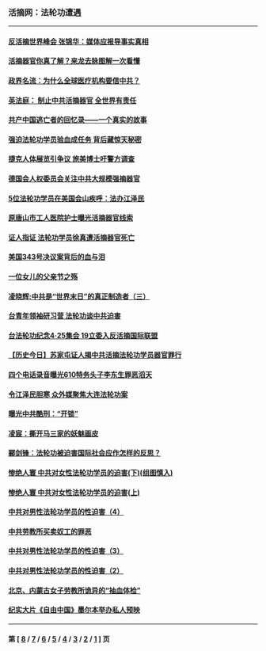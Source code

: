 ### 活摘网：法轮功遭遇
---
#### [反活摘世界峰会 张锦华：媒体应报导事实真相](../../pages/nf5881/n13278502.md?10060430) 
#### [活摘器官你真了解？来龙去脉图解一次看懂](../../pages/nf5881/n13013820.md?10060430) 
#### [政界名流：为什么全球医疗机构要信中共？](../../pages/nf5881/n11945479.md?10060430) 
#### [英法庭： 制止中共活摘器官 全世界有责任](../../pages/nf5881/n11330691.md?10060430) 
#### [共产中国逃亡者的回忆录——一个真实的故事](../../pages/nf5881/n10918649.md?10060430) 
#### [强迫法轮功学员验血成任务 背后藏惊天秘密](../../pages/nf5881/n4252384.md?10060430) 
#### [捷克人体展览引争议 旅美博士吁警方调查](../../pages/nf5881/n9429187.md?10060430) 
#### [德国会人权委员会关注中共大规模强摘器官](../../pages/nf5881/n8418950.md?10060430) 
#### [5位法轮功学员在美国会山疾呼：法办江泽民](../../pages/nf5881/n8101519.md?10060430) 
#### [原唐山市工人医院护士曝光活摘器官线索](../../pages/nf5881/n8076384.md?10060430) 
#### [证人指证 法轮功学员徐真遭活摘器官死亡](../../pages/nf5881/n8042467.md?10060430) 
#### [美国343号决议案背后的血与泪](../../pages/nf5881/n8020684.md?10060430) 
#### [一位女儿的父亲节之殇](../../pages/nf5881/n8014122.md?10060430) 
#### [凌晓辉:中共是“世界末日”的真正制造者（三）](../../pages/nf5881/n4210333.md?10060430) 
#### [台青年领袖研习营 法轮功谈中共迫害](../../pages/nf5881/n4141857.md?10060430) 
#### [台法轮功纪念4‧25集会 19立委入反活摘国际联盟](../../pages/nf5881/n4141821.md?10060430) 
#### [【历史今日】苏家屯证人揭中共活摘法轮功学员器官罪行](../../pages/nf5881/n4135912.md?10060430) 
#### [四个电话录音曝光610特务头子李东生罪恶滔天](../../pages/nf5881/n4040060.md?10060430) 
#### [令江泽民胆寒 众外媒聚焦大连法轮功案](../../pages/nf5881/n3932671.md?10060430) 
#### [曝光中共酷刑：“开锁”](../../pages/nf5881/n3889373.md?10060430) 
#### [凌宸：撕开马三家的妖魅画皮](../../pages/nf5881/n3849369.md?10060430) 
#### [郦剑锋：法轮功被迫害国际社会应作怎样的反思？](../../pages/nf5881/n3824560.md?10060430) 
#### [惨绝人寰 中共对女性法轮功学员的迫害(下)(组图慎入)](../../pages/nf5881/n3816285.md?10060430) 
#### [惨绝人寰 中共对女性法轮功学员的迫害(上)](../../pages/nf5881/n3815374.md?10060430) 
#### [中共对男性法轮功学员的性迫害（4）](../../pages/nf5881/n3769144.md?10060430) 
#### [中共劳教所买卖奴工的罪恶](../../pages/nf5881/n3769378.md?10060430) 
#### [中共对男性法轮功学员的性迫害（3）](../../pages/nf5881/n3768231.md?10060430) 
#### [中共对男性法轮功学员的性迫害（2）](../../pages/nf5881/n3767211.md?10060430) 
#### [北京、内蒙古女子劳教所诡异的“抽血体检”](../../pages/nf5881/n3753158.md?10060430) 
#### [纪实大片《自由中国》墨尔本举办私人预映](../../pages/nf5881/n3743337.md?10060430) 

---
#### 第 [ [8](./8.md?10060430) / [7](./7.md?10060430) / [6](./6.md?10060430) / [5](./5.md?10060430) / [4](./4.md?10060430) / [3](./3.md?10060430) / [2](./2.md?10060430) / [1](./1.md?10060430) ] 页
